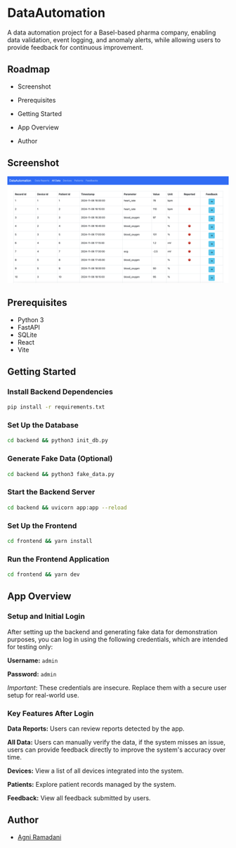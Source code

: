 # DataAutomation
A data automation project for a Basel-based pharma company, enabling data validation, event logging, and anomaly alerts, while allowing users to provide feedback for continuous improvement.

## Roadmap
- Screenshot

- Prerequisites

- Getting Started

- App Overview

- Author

## Screenshot
![Screenshot](Screenshot.png)

## Prerequisites
- Python 3
- FastAPI
- SQLite
- React
- Vite

## Getting Started

### Install Backend Dependencies

```bash
pip install -r requirements.txt
```

### Set Up the Database
```bash
cd backend && python3 init_db.py
```

### Generate Fake Data (Optional)
```bash
cd backend && python3 fake_data.py
```

### Start the Backend Server
```bash
cd backend && uvicorn app:app --reload   
```

### Set Up the Frontend
```bash
cd frontend && yarn install
```

### Run the Frontend Application
```bash
cd frontend && yarn dev
```

## App Overview
### Setup and Initial Login
After setting up the backend and generating fake data for demonstration purposes, you can log in using the following credentials, which are intended for testing only:

**Username:** `admin`

**Password:** `admin`

*Important*: These credentials are insecure. Replace them with a secure user setup for real-world use.

### Key Features After Login
**Data Reports:** Users can review reports detected by the app. 

**All Data:** Users can manually verify the data, if the system misses an issue, users can provide feedback directly to improve the system's accuracy over time.

**Devices:** View a list of all devices integrated into the system. 

**Patients:** Explore patient records managed by the system.

**Feedback:** View all feedback submitted by users.

## Author
- [Agni Ramadani](https://github.com/agniramadani)
